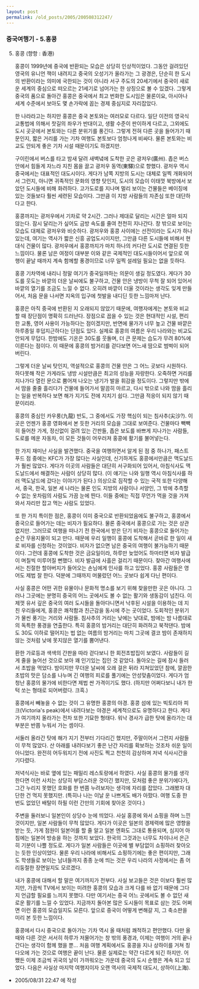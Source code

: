 ```yaml
---
layout: post
permalink: /old_posts/2005/200508312247/
---
```


### 중국여행기 - 5.홍콩

5. 홍콩 (향항 : 香港)
 

   홍콩이 1999년에 중국에 반환되는 모습은 상당히 인상적이었다. 그동안 걸려있던 영국의 유니언 잭이 내려지고 중국의 오성기가 올라가는 그 광경은, 단순히 한 도시의 반환이라는 의미에 국한되는 것이 아니라 서구 주도의 20세기에서 중국이 새로운 세계의 중심으로 떠오르는 21세기로 넘어가는 한 상징으로 볼 수 있겠다. 그렇게 중국의 품으로 돌아간 홍콩은 중국에서 최고 번화한 도시임은 물론이요, 아시아나 세계 수준에서 보아도 몇 손가락에 꼽는 경제 중심지로 자리잡았다.
 

   한 나라라고는 하지만 홍콩은 중국 본토와는 여러모로 다르다. 일단 이전의 영국식 교통법에 의해서 찻길의 좌우가 반대이고, 생활 수준이 판이하게 다르고, 그외에도 도시 곳곳에서 본토와는 다른 분위기를 풍긴다. 그렇게 전혀 다른 곳을 들어가기 때문인지, 짧은 거리를 가는 기차 여행도 본토보다 엄청나게 비싸다. 물론 본토와는 비교도 안되게 좋은 기차 시설 때문이기도 하겠지만.

   구이린에서 버스를 타고 밤새 달려 새벽녘에 도착한 곳은 광저우(廣州). 좁은 버스 안에서 힘들게 자느라 지친 몸을 끌고 광저우 동역(東驛)으로 향했다. 광저우 역시 중국에서는 대표적인 대도시이다. 게다가 남쪽 지방의 도시는 대체로 일찍 개화되어서 그런지, 아니면 귀족적인 문화의 영향 탓인지, 도시의 모습이 이태껏 북방에서 보았던 도시들에 비해 화려하다. 고가도로를 지나며 멀리 보이는 건물들은 베이징에 있는 것들보다 훨씬 세련된 모습이다. 그만큼 이 지방 사람들의 자존심 또한 대단하다고 한다.

   홍콩까지는 광저우에서 기차로 약 2시간. 그러나 제대로 달리는 시간은 얼마 되지 않는다. 잠시 달리는가 싶어도 금방 속도를 줄여 천천히 지나간다. 창 밖으로 보이는 모습도 대체로 광저우와 비슷하다. 광저우와 홍콩 사이에는 선전이라는 도시가 하나 있는데, 여기는 역사가 짧은 신흥 공업도시이지만, 그만큼 다른 도시들에 비해서 현대식 건물이 많다. 광저우에서 홍콩까지가 마치 하나의 커다란 도시로 연결된 듯한 느낌이다. 물론 남은 여정이 대부분 이와 같은 국제적인 대도시들이어서 앞으로 여행이 끝날 때까지 계속 함께할 풍경이므로 너무 일찍 설레일 필요는 없을 듯하다.
 

   홍콩 기차역에 내리니 정말 여기가 중국일까하는 의문이 생길 정도였다. 게다가 30도를 웃도는 바깥의 더운 날씨에도 불구하고, 건물 안은 냉방이 무척 잘 되어 있어서 바깥의 열기를 조금도 느낄 수 없다. 오히려 바깥이 더울 것이라는 생각도 잊게 만들어서, 처음 문을 나서면 지옥의 입구에 첫발을 내디딘 듯한 느낌마저 난다.

   홍콩은 아직 중국에 반환된 지 오래되지 않았기 때문에, 여행자에게는 본토와 비교할 때 장단점이 명확히 드러난다. 장점으로 꼽을 수 있는 것은 현대적인 시설, 편리한 교통, 영어 사용이 가능하다는 점이겠지만, 반면에 물가가 너무 높고 건물 바깥은 하루종일 후덥지근하다는 단점도 있다. 실제로 홍콩의 여름은 우리 나라와는 비교도 안되게 무덥다. 한밤에도 기온은 30도를 웃돌며, 더 큰 문제는 습도가 무려 80%에 이른다는 점이다. 이 때문에 홍콩의 밤거리를 걷다보면 어느새 땀으로 범벅이 되어 버린다.

   그렇게 더운 날씨 탓인지, 역설적으로 홍콩의 건물 안은 그 어느 곳보다 시원하다. 하다못해 작은 가게라도 냉방 시설만큼은 최고의 성능을 자랑한다. 오죽하면 거리를 지나가다 열린 문으로 뿜어져 나오는 냉기가 발을 휘감을 정도이다. 그렇지만 밖에서 땀을 줄줄 흘리다가 건물에 들어가서 말끔히 마르고, 다시 밖으로 나와 땀을 흘리는 일을 반복하다 보면 해가 지기도 전에 지치기 쉽다. 그만큼 적응이 되지 않기 때문이리라.
 

   홍콩의 중심인 카우룽(九龍) 반도, 그 중에서도 가장 핵심이 되는 침사추(尖沙?). 이 곳은 언젠가 홍콩 영화에서 본 듯한 거리의 모습을 그대로 보여준다. 건물마다 빽빽히 들어찬 가게, 정신없이 걸려 있는 간판들, 좁은 보도를 바쁘게 지나가는 사람들, 도로를 메운 자동차, 이 모든 것들이 어우러져 홍콩에 활기를 불어넣는다.

   한 가지 재미난 사실을 발견했다. 중국을 여행하면서 알게 된 점 중 하나가, 패스트푸드 점 중에는 KFC가 가장 많다는 사실인데, 신기하게도 홍콩에서만큼은 맥도날드가 훨씬 많았다. 게다가 이곳의 사람들은 대단히 서구화되어 있어서, 아침식사도 맥도날드에서 해결하는 사람이 상당히 많다. (이 얘기는 나와 일행 역시 아침식사를 하러 맥도날드에 갔다는 이야기가 된다.) 의상으로 짐작할 수 있는 국적 또한 다양해서, 중국, 한국, 일본 세 나라는 물론 인도 지방의 사람이나 서양인, 그 밖에 추측할 수 없는 옷차림의 사람도 가끔 눈에 띈다. 이들 중에는 직접 무언가 먹을 것을 가져와서 자리만 잡고 먹는 사람도 있었다.

   또 한 가지 특이한 점은, 홍콩이 이미 중국으로 반환되었음에도 불구하고, 홍콩에서 중국으로 들어가는 데는 비자가 필요하다. 물론 중국에서 홍콩으로 가는 것은 상관없지만. 그러므로 여행을 떠나기 전 한국에서 받은 단기 비자는 홍콩으로 들어가는 순간 무용지물이 되고 만다. 때문에 우리 일행이 홍콩에 도착해서 곧바로 한 일이 새로 비자를 신청하는 것이었다. 비자가 없으면 남은 중국의 여행이 불가능하기 때문이다. 그런데 홍콩에 도착한 것은 금요일이라, 하루만 늦었어도 하마터면 비자 발급이 며칠씩 미루어질 뻔했다. 비자 발급에 사흘은 걸리기 때문이다. 찾아간 여행사에서는 친절한 할아버지가 들어오는 손님에게 인사를 하고 있었다. 홍콩 사람들은 영어도 제법 잘 한다. 덕분에 그때까지 머물렀던 어느 곳보다 쉽게 다닌 편이다.


   사실 홍콩은 어떤 귀한 유물이나 문화적 명소를 보기 위해 찾을만한 곳은 아니다. 그러나 그곳에는 분명히 중국의 어느 곳에서도 볼 수 없는 활기와 생동감이 넘친다. 이제껏 유서 깊은 중국의 여러 도시들을 돌아다니면서 낙후된 시설을 이용하는 데 지친 우리들에게, 홍콩은 쾌적함과 친근감을 동시에 주는 곳이었다. 도회적인 분위기가 물씬 풍기는 거리와 사람들. 침사추의 거리는 낮에는 낮대로, 밤에는 밤 나름대로의 독특한 풍경을 연출한다. 특히 홍콩의 밤거리는 대단히 화려하고 북적댄다. 밤에도 30도 이하로 떨어지는 법 없는 여름의 밤거리는 마치 그곳에 결코 밤이 존재하지 않는 것처럼 낮에 못지않은 열기를 뿜어낸다.

   환한 가로등과 색색의 간판을 따라 걷다보니 한 회전초밥집이 보였다. 사람들이 길게 줄을 늘어선 것으로 보아 꽤 인기있는 집인 것 같았다. 돌아오는 길에 잠시 들러서 초밥을 먹었다. 밤이지만 무더운 날씨에 오래 걸은 뒤라 지쳐있었던 참에, 깔끔한 초밥의 맛은 담소를 나누며 긴 여행의 피로를 풀기에는 안성맞춤이었다. 게다가 엄청난 홍콩의 물가에 비한다면 제법 싼 가격이기도 했다. (하지만 어쩌다보니 내가 한턱 쏘는 형태로 되어버렸다. 크흑.)
 

   홍콩에서 빼놓을 수 없는 것이 그 유명한 홍콩의 야경. 홍콩 섬에 있는 빅토리아 피크(Victoria's peak)에서 내려다보는 야경은 세계적으로도 유명하다고 한다. 게다가 여기까지 올라가는 전차 또한 기묘한 형태다. 워낙 경사가 급한 탓에 올라가는 대부분은 반쯤 누워서 가는 셈이다.

   서둘러 올라간 탓에 해가 지기 전부터 기다리긴 했지만, 주말이어서 그런지 사람들이 무척 많았다. 산 아래를 내려다보기 좋은 난간 자리를 확보하는 것조차 쉬운 일이 아니었다. 완전히 어두워지기 전에 사진도 찍고 천천히 감상하며 저녁 식사시간을 기다렸다.

   저녁식사는 바로 옆에 있는 패밀리 레스토랑에서 하였다. 사실 홍콩의 물가를 생각한다면 이런 사치는 상당히 부담스러운 것이긴 했지만, 모처럼 좋은 분위기에다가, 그간 누리지 못했던 호화를 한 번쯤 누려보자는 생각에 자리를 잡았다. 그래봤자 대단한 건 먹지 못했지만. (특히나 나는 이날 운 나쁘게도 배가 아팠다. 여행 도중 한 번도 없었던 배탈이 하필 이런 간만의 기회에 찾아온 것이다.)

   주변을 둘러보니 일본인이 상당수 눈에 띄었다. 사실 홍콩에 와서 쇼핑을 하며 느낀 것이지만, 일본 사람들이 무척 많았다. 게다가 이곳은 일본의 경제력에 많은 영향을 받는 듯, 가게 점원이 일본어를 할 줄 알고 일본 엔화도 그대로 통용되며, 심지어 아침에는 일본어 방송을 하는 것까지 보았다. 한국의 그것과는 너무도 차이나서 은근히 기분이 나쁠 정도로. 게다가 일본 사람들은 이곳에 별 부담없이 쇼핑하러 찾아오는 듯한 인상이었다. 물론 우리 나라에 비해서도 쇼핑하기에는 좋은 편이지만, 그래도 학생들로 보이는 남녀들까지 종종 눈에 띄는 것은 우리 나라의 사정에서는 좀 어리둥절한 장면일지도 모르겠다.
 

   내가 홍콩에 대해서 할 말은 여기까지가 전부다. 사실 보고들은 것은 이보다 훨씬 많지만, 가끔씩 TV에서 보이는 미려한 홍콩의 모습과 크게 다를 바 없기 때문에 그다지 언급할 필요를 느끼지 못했다. 다만 여기서는 중국 어느 곳에서도 볼 수 없던 새로운 활기를 느낄 수 있었다. 지금까지 돌아본 많은 도시들이 목표로 삼는 것도 어쩌면 이런 홍콩의 모습일지도 모른다. 앞으로 중국이 어떻게 변해갈 지, 그 축소판을 미리 본 듯한 느낌이다.

   홍콩에서 다시 중국으로 돌아가는 기차 역시 올 때처럼 쾌적하고 편안했다. 다만 올 때와 다른 것은 서서히 하루가 저물어가는 창 밖의 풍경과, 이제는 여행이 거의 끝나간다는 생각이 함께 했을 뿐... 처음 여행 계획에서도 홍콩을 지나 상하이를 거쳐 칭다오에 가는 것으로 여행은 끝이 난다. 물론 실제로는 약간 다르게 되긴 하지만. 어쨌든 이제 조금씩 귀국의 날이 가까워오는 가운데 중국의 도시 순행은 계속 되고 있었다. 다음은 사실상 마지막 여행지이자 오랜 역사의 국제적 대도시, 상하이(上海).





- 2005/08/31 22:47 에 작성